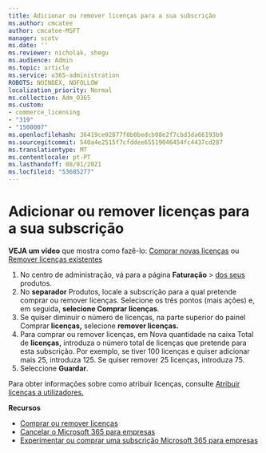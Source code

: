 ```yaml
---
title: Adicionar ou remover licenças para a sua subscrição
ms.author: cmcatee
author: cmcatee-MSFT
manager: scotv
ms.date: ''
ms.reviewer: nicholak, shegu
ms.audience: Admin
ms.topic: article
ms.service: o365-administration
ROBOTS: NOINDEX, NOFOLLOW
localization_priority: Normal
ms.collection: Adm_O365
ms.custom:
- commerce_licensing
- "319"
- "1500007"
ms.openlocfilehash: 36419ce92877f0b0bedcb08e2f7cbd3da66193b9
ms.sourcegitcommit: 540a4e2515f7cfddee65519046454fc4437cd287
ms.translationtype: MT
ms.contentlocale: pt-PT
ms.lasthandoff: 08/01/2021
ms.locfileid: "53685277"
---
```

# <a name="add-or-remove-licenses-for-your-subscription"></a>Adicionar ou remover licenças para a sua subscrição

**VEJA um vídeo** que mostra como fazê-lo: [Comprar novas licenças](https://go.microsoft.com/fwlink/p/?linkid=2154857) ou [Remover licenças existentes](https://go.microsoft.com/fwlink/p/?linkid=2154938)

1. No centro de administração, vá para a página **Faturação**  >  [dos seus](https://go.microsoft.com/fwlink/p/?linkid=842054) produtos.
2. No **separador** Produtos, locale a subscrição para a qual pretende comprar ou remover licenças. Selecione os três pontos (mais ações) e, em seguida, **selecione Comprar licenças**.
3. Se quiser diminuir o número de licenças, na parte superior do painel Comprar **licenças,** selecione **remover licenças.**
4. Para comprar ou remover  licenças, em Nova quantidade na caixa Total de **licenças,** introduza o número total de licenças que pretende para esta subscrição. Por exemplo, se tiver 100 licenças e quiser adicionar mais 25, introduza 125. Se quiser remover 25 licenças, introduza 75.
5. Seleccione **Guardar**.

Para obter informações sobre como atribuir licenças, consulte [Atribuir licenças a utilizadores.](/microsoft-365/admin/manage/assign-licenses-to-users)

**Recursos**
  
- [Comprar ou remover licenças](/microsoft-365/commerce/licenses/buy-licenses)
- [Cancelar o Microsoft 365 para empresas](/microsoft-365/commerce/subscriptions/cancel-your-subscription)
- [Experimentar ou comprar uma subscrição Microsoft 365 para empresas](/microsoft-365/commerce/try-or-buy-microsoft-365)